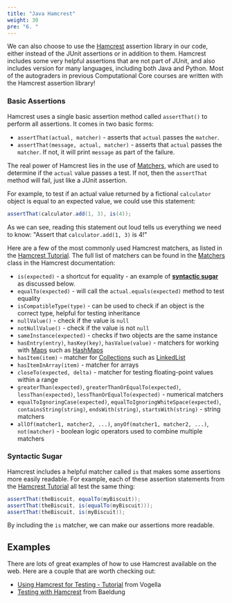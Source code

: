 ```yaml
---
title: "Java Hamcrest"
weight: 30
pre: "6. "
---
```

We can also choose to use the [Hamcrest](http://hamcrest.org/JavaHamcrest/) assertion library in our code, either instead of the JUnit assertions or in addition to them. Hamcrest includes some very helpful assertions that are not part of JUnit, and also includes version for many languages, including both Java and Python. Most of the autograders in previous Computational Core courses are written with the Hamcrest assertion library!

### Basic Assertions

Hamcrest uses a single basic assertion method called `assertThat()` to perform all assertions. It comes in two basic forms:

* `assertThat(actual, matcher)` - asserts that `actual` passes the `matcher`.
* `assertThat(message, actual, matcher)` - asserts that `actual` passes the `matcher`. If not, it will print `message` as part of the failure.

The real power of Hamcrest lies in the use of [Matchers](http://hamcrest.org/JavaHamcrest/javadoc/2.2/org/hamcrest/Matchers.html), which are used to determine if the `actual` value passes a test. If not, then the `assertThat` method will fail, just like a JUnit assertion. 

For example, to test if an actual value returned by a fictional `calculator` object is equal to an expected value, we could use this statement:

```java
assertThat(calculator.add(1, 3), is(4));
```

As we can see, reading this statement out loud tells us everything we need to know: "Assert that `calculator.add(1, 3)` is 4!"

Here are a few of the most commonly used Hamcrest matchers, as listed in the [Hamcrest Tutorial](http://hamcrest.org/JavaHamcrest/tutorial). The full list of matchers can be found in the [Matchers](http://hamcrest.org/JavaHamcrest/javadoc/2.2/org/hamcrest/Matchers.html) class in the Hamcrest documentation:

* `is(expected)` - a shortcut for equality - an example of [**syntactic sugar**](https://en.wikipedia.org/wiki/Syntactic_sugar) as discussed below. 
* `equalTo(expected)` - will call the `actual.equals(expected)` method to test equality
* `isCompatibleType(type)` - can be used to check if an object is the correct type, helpful for testing inheritance
* `nullValue()` - check if the value is `null`
* `notNullValue()` - check if the value is not `null`
* `sameInstance(expected)` - checks if two objects are the same instance
* `hasEntry(entry)`, `hasKey(key)`, `hasValue(value)` - matchers for working with [Maps](https://docs.oracle.com/javase/8/docs/api/java/util/Map.html) such as [HashMaps](https://docs.oracle.com/javase/8/docs/api/java/util/HashMap.html)
* `hasItem(item)` - matcher for [Collections](https://docs.oracle.com/javase/8/docs/api/java/util/Collection.html) such as [LinkedList](https://docs.oracle.com/javase/8/docs/api/java/util/LinkedList.html)
* `hasItemInArray(item)` - matcher for arrays
* `closeTo(expected, delta)` - matcher for testing floating-point values within a range
* `greaterThan(expected)`, `greaterThanOrEqualTo(expected)`, `lessThan(expected)`, `lessThanOrEqualTo(expected)` - numerical matchers
* `equalToIgnoringCase(expected)`, `equalToIgnoringWhiteSpace(expected)`, `containsString(string)`, `endsWith(string)`, `startsWith(string)` - string matchers
* `allOf(matcher1, matcher2, ...)`, `anyOf(matcher1, matcher2, ...)`, `not(matcher)` - boolean logic operators used to combine multiple matchers

### Syntactic Sugar

Hamcrest includes a helpful matcher called `is` that makes some assertions more easily readable. For example, each of these assertion statements from the [Hamcrest Tutorial](http://hamcrest.org/JavaHamcrest/tutorial) all test the same thing:

```java
assertThat(theBiscuit, equalTo(myBiscuit)); 
assertThat(theBiscuit, is(equalTo(myBiscuit))); 
assertThat(theBiscuit, is(myBiscuit));
```

By including the `is` matcher, we can make our assertions more readable. 

## Examples

There are lots of great examples of how to use Hamcrest available on the web. Here are a couple that are worth checking out:

* [Using Hamcrest for Testing - Tutorial](https://www.vogella.com/tutorials/Hamcrest/article.html) from Vogella
* [Testing with Hamcrest](https://www.baeldung.com/java-junit-hamcrest-guide) from Baeldung
